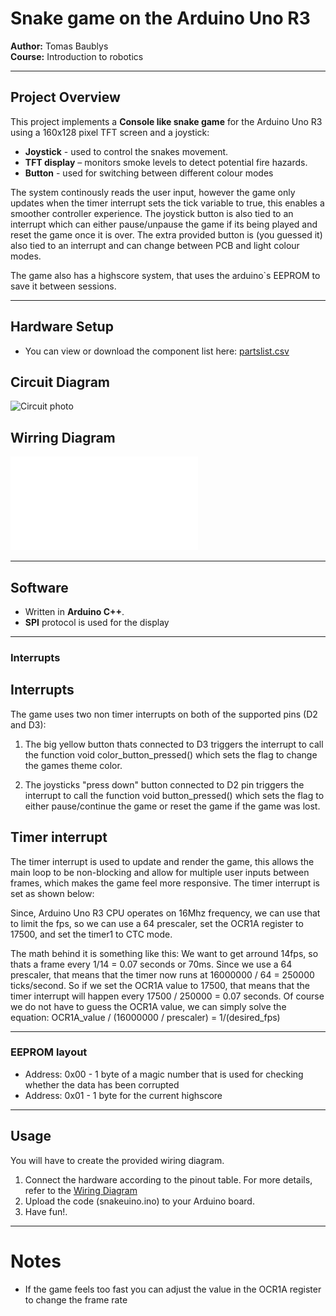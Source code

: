 # Snake game on the Arduino Uno R3

**Author:** Tomas Baublys  
**Course:** Introduction to robotics  

---

## Project Overview

This project implements a **Console like snake game** for the Arduino Uno R3 using a 160x128 pixel TFT screen and a joystick:

- **Joystick** - used to control the snakes movement.
- **TFT display** – monitors smoke levels to detect potential fire hazards.
- **Button** - used for switching between different colour modes

The system continously reads the user input, however the game only updates when the timer interrupt sets the tick variable to true, this enables a smoother controller experience. The joystick button is also tied to an interrupt which can either pause/unpause the game if its being played and reset the game once it is over. The extra provided button is (you guessed it) also tied to an interrupt and can change between PCB and light colour modes.

The game also has a highscore system, that uses the arduino`s EEPROM to save it between sessions.

---

## Hardware Setup

- You can view or download the component list here: [partslist.csv](partslist.csv)

## Circuit Diagram
![Circuit photo](real_wirring.jpg)

## Wirring Diagram
![Wirring diagram](wirring.pdf)

---

## Software

- Written in **Arduino C++**.
- **SPI** protocol is used for the display

---

### Interrupts 

## Interrupts
The game uses two non timer interrupts on both of the supported pins (D2 and D3):
1. The big yellow button thats connected to D3 triggers the interrupt to call the function void color_button_pressed() which sets the flag to change the games theme color.

2. The joysticks "press down" button connected to D2 pin triggers the interrupt to call the function void button_pressed() which sets the flag to either pause/continue the game or reset the game if the game was lost.

## Timer interrupt
The timer interrupt is used to update and render the game, this allows the main loop to be non-blocking and allow for multiple user inputs between frames, which makes the game feel more responsive. The timer interrupt is set as shown below:

Since, Arduino Uno R3 CPU operates on 16Mhz frequency, we can use that to limit the fps, so we can use a 64 prescaler, set the OCR1A register to 17500, and set the timer1 to CTC mode.

The math behind it is something like this:
We want to get arround 14fps, so thats a frame every 1/14 = 0.07 seconds or 70ms. Since we use a 64 prescaler, that means that the timer now runs at 16000000 / 64 = 250000 ticks/second. So if we set the OCR1A value to 17500, that means that the timer interrupt will happen every 17500 / 250000 = 0.07 seconds. Of course we do not have to guess the OCR1A value, we can simply solve the equation: OCR1A_value / (16000000 / prescaler) = 1/(desired_fps)

---

### EEPROM layout
- Address: 0x00 - 1 byte of a magic number that is used for checking whether the data has been corrupted
- Address: 0x01 - 1 byte for the current highscore

---

## Usage
You will have to create the provided wiring diagram.

1. Connect the hardware according to the pinout table.
   For more details, refer to the [Wiring Diagram](wirring.jpg)  
2. Upload the code (snakeuino.ino) to your Arduino board.
3. Have fun!.

--- 

# Notes
- If the game feels too fast you can adjust the value in the OCR1A register to change the frame rate


